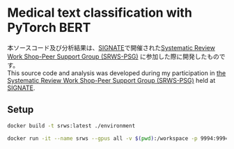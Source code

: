# Medical text classification with PyTorch BERT


本ソースコード及び分析結果は、[SIGNATE](https://signate.jp/)で開催された[Systematic Review Work Shop-Peer Support Group (SRWS-PSG)](https://signate.jp/competitions/471) に参加した際に開発したものです。<br>
This source code and analysis was developed during my participation in [the Systematic Review Work Shop-Peer Support Group (SRWS-PSG)](https://signate.jp/competitions/471) held at [SIGNATE]((https://signate.jp/)).


## Setup
```Bash
docker build -t srws:latest ./environment
```
```Bash
docker run -it --name srws --gpus all -v $(pwd):/workspace -p 9994:9994 srws:latest /bin/bash
```
